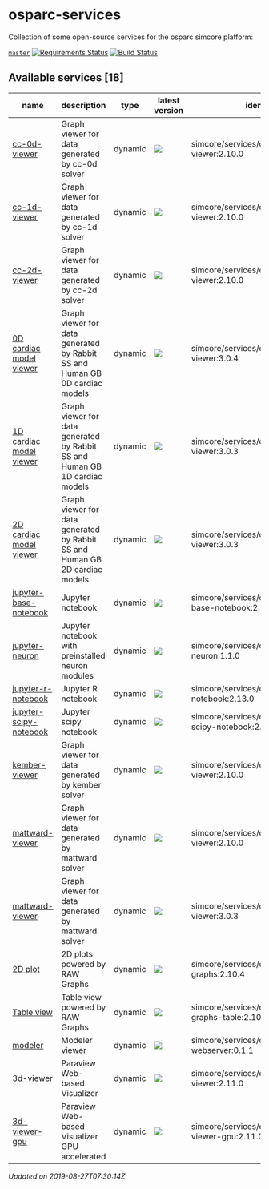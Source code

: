 # osparc-services

Collection of some open-source services for the osparc simcore platform:

<!-- NOTE: when branched replace `master` in urls -->
[`master`](https://github.com/itisfoundation/osparc-services/tree/master)
[![Requirements Status](https://requires.io/github/ITISFoundation/osparc-services/requirements.svg?branch=master)](https://requires.io/github/ITISFoundation/osparc-services/requirements/?branch=master)
[![Build Status](https://travis-ci.com/ITISFoundation/osparc-services.svg?branch=master)](https://travis-ci.com/ITISFoundation/osparc-services)








<!-- TOC_BEGIN -->
<!-- Automaticaly produced by scripts/auto-doc/create-toc.py on 2019-08-27T07:30:14Z -->
## Available services [18]
|                                   name                                    |                                  description                                  |   type    |                                                                                                            latest version                                                                                                            |                        identifier                        |
|---------------------------------------------------------------------------|-------------------------------------------------------------------------------|-----------|--------------------------------------------------------------------------------------------------------------------------------------------------------------------------------------------------------------------------------------|----------------------------------------------------------|
|  [cc-0d-viewer](services/dy-2Dgraph/use-cases/cc)                         |  Graph viewer for data generated by cc-0d solver                              |  dynamic  |  [![](https://images.microbadger.com/badges/version/itisfoundation/cc-0d-viewer:2.10.0.svg)](https://microbadger.com/images/itisfoundation/cc-0d-viewer:2.10.0 'Get your own version badge on microbadger.com')                      |  simcore/services/dynamic/cc-0d-viewer:2.10.0            |
|  [cc-1d-viewer](services/dy-2Dgraph/use-cases/cc)                         |  Graph viewer for data generated by cc-1d solver                              |  dynamic  |  [![](https://images.microbadger.com/badges/version/itisfoundation/cc-1d-viewer:2.10.0.svg)](https://microbadger.com/images/itisfoundation/cc-1d-viewer:2.10.0 'Get your own version badge on microbadger.com')                      |  simcore/services/dynamic/cc-1d-viewer:2.10.0            |
|  [cc-2d-viewer](services/dy-2Dgraph/use-cases/cc)                         |  Graph viewer for data generated by cc-2d solver                              |  dynamic  |  [![](https://images.microbadger.com/badges/version/itisfoundation/cc-2d-viewer:2.10.0.svg)](https://microbadger.com/images/itisfoundation/cc-2d-viewer:2.10.0 'Get your own version badge on microbadger.com')                      |  simcore/services/dynamic/cc-2d-viewer:2.10.0            |
|  [0D cardiac model viewer](services/dy-dash/cc-rabbit-0d/src)             |  Graph viewer for data generated by Rabbit SS and Human GB 0D cardiac models  |  dynamic  |  [![](https://images.microbadger.com/badges/version/itisfoundation/cc-0d-viewer:3.0.4.svg)](https://microbadger.com/images/itisfoundation/cc-0d-viewer:3.0.4 'Get your own version badge on microbadger.com')                        |  simcore/services/dynamic/cc-0d-viewer:3.0.4             |
|  [1D cardiac model viewer](services/dy-dash/cc-rabbit-1d/src)             |  Graph viewer for data generated by Rabbit SS and Human GB 1D cardiac models  |  dynamic  |  [![](https://images.microbadger.com/badges/version/itisfoundation/cc-1d-viewer:3.0.3.svg)](https://microbadger.com/images/itisfoundation/cc-1d-viewer:3.0.3 'Get your own version badge on microbadger.com')                        |  simcore/services/dynamic/cc-1d-viewer:3.0.3             |
|  [2D cardiac model viewer](services/dy-dash/cc-rabbit-2d/src)             |  Graph viewer for data generated by Rabbit SS and Human GB 2D cardiac models  |  dynamic  |  [![](https://images.microbadger.com/badges/version/itisfoundation/cc-2d-viewer:3.0.3.svg)](https://microbadger.com/images/itisfoundation/cc-2d-viewer:3.0.3 'Get your own version badge on microbadger.com')                        |  simcore/services/dynamic/cc-2d-viewer:3.0.3             |
|  [jupyter-base-notebook](services/dy-jupyter/services/dy-jupyter)         |  Jupyter notebook                                                             |  dynamic  |  [![](https://images.microbadger.com/badges/version/itisfoundation/jupyter-base-notebook:2.13.0.svg)](https://microbadger.com/images/itisfoundation/jupyter-base-notebook:2.13.0 'Get your own version badge on microbadger.com')    |  simcore/services/dynamic/jupyter-base-notebook:2.13.0   |
|  [jupyter-neuron](services/dy-jupyter-extensions/neuron/)                 |  Jupyter notebook with preinstalled neuron modules                            |  dynamic  |  [![](https://images.microbadger.com/badges/version/itisfoundation/jupyter-neuron:1.1.0.svg)](https://microbadger.com/images/itisfoundation/jupyter-neuron:1.1.0 'Get your own version badge on microbadger.com')                    |  simcore/services/dynamic/jupyter-neuron:1.1.0           |
|  [jupyter-r-notebook](services/dy-jupyter/services/dy-jupyter)            |  Jupyter R notebook                                                           |  dynamic  |  [![](https://images.microbadger.com/badges/version/itisfoundation/jupyter-r-notebook:2.13.0.svg)](https://microbadger.com/images/itisfoundation/jupyter-r-notebook:2.13.0 'Get your own version badge on microbadger.com')          |  simcore/services/dynamic/jupyter-r-notebook:2.13.0      |
|  [jupyter-scipy-notebook](services/dy-jupyter/services/dy-jupyter)        |  Jupyter scipy notebook                                                       |  dynamic  |  [![](https://images.microbadger.com/badges/version/itisfoundation/jupyter-scipy-notebook:2.13.0.svg)](https://microbadger.com/images/itisfoundation/jupyter-scipy-notebook:2.13.0 'Get your own version badge on microbadger.com')  |  simcore/services/dynamic/jupyter-scipy-notebook:2.13.0  |
|  [kember-viewer](services/dy-2Dgraph/use-cases/kember)                    |  Graph viewer for data generated by kember solver                             |  dynamic  |  [![](https://images.microbadger.com/badges/version/itisfoundation/kember-viewer:2.10.0.svg)](https://microbadger.com/images/itisfoundation/kember-viewer:2.10.0 'Get your own version badge on microbadger.com')                    |  simcore/services/dynamic/kember-viewer:2.10.0           |
|  [mattward-viewer](services/dy-2Dgraph/use-cases/mattward)                |  Graph viewer for data generated by mattward solver                           |  dynamic  |  [![](https://images.microbadger.com/badges/version/itisfoundation/mattward-viewer:2.10.0.svg)](https://microbadger.com/images/itisfoundation/mattward-viewer:2.10.0 'Get your own version badge on microbadger.com')                |  simcore/services/dynamic/mattward-viewer:2.10.0         |
|  [mattward-viewer](services/dy-dash/mattward-dash/src)                    |  Graph viewer for data generated by mattward solver                           |  dynamic  |  [![](https://images.microbadger.com/badges/version/itisfoundation/mattward-viewer:3.0.3.svg)](https://microbadger.com/images/itisfoundation/mattward-viewer:3.0.3 'Get your own version badge on microbadger.com')                  |  simcore/services/dynamic/mattward-viewer:3.0.3          |
|  [2D plot](services/dy-raw-graphs/services/dy-raw-graphs)                 |  2D plots powered by RAW Graphs                                               |  dynamic  |  [![](https://images.microbadger.com/badges/version/itisfoundation/raw-graphs:2.10.4.svg)](https://microbadger.com/images/itisfoundation/raw-graphs:2.10.4 'Get your own version badge on microbadger.com')                          |  simcore/services/dynamic/raw-graphs:2.10.4              |
|  [Table view](services/dy-raw-graphs/services/dy-raw-graphs)              |  Table view powered by RAW Graphs                                             |  dynamic  |  [![](https://images.microbadger.com/badges/version/itisfoundation/raw-graphs-table:2.10.4.svg)](https://microbadger.com/images/itisfoundation/raw-graphs-table:2.10.4 'Get your own version badge on microbadger.com')              |  simcore/services/dynamic/raw-graphs-table:2.10.4        |
|  [modeler](services/dy-modeling/services/dy-modeling/server)              |  Modeler viewer                                                               |  dynamic  |  [![](https://images.microbadger.com/badges/version/itisfoundation/modeler-webserver:0.1.1.svg)](https://microbadger.com/images/itisfoundation/modeler-webserver:0.1.1 'Get your own version badge on microbadger.com')              |  simcore/services/dynamic/modeler-webserver:0.1.1        |
|  [3d-viewer](services/dy-3dvis/services/dy-3dvis/simcoreparaviewweb)      |  Paraview Web-based Visualizer                                                |  dynamic  |  [![](https://images.microbadger.com/badges/version/itisfoundation/3d-viewer:2.11.0.svg)](https://microbadger.com/images/itisfoundation/3d-viewer:2.11.0 'Get your own version badge on microbadger.com')                            |  simcore/services/dynamic/3d-viewer:2.11.0               |
|  [3d-viewer-gpu](services/dy-3dvis/services/dy-3dvis/simcoreparaviewweb)  |  Paraview Web-based Visualizer GPU accelerated                                |  dynamic  |  [![](https://images.microbadger.com/badges/version/itisfoundation/3d-viewer-gpu:2.11.0.svg)](https://microbadger.com/images/itisfoundation/3d-viewer-gpu:2.11.0 'Get your own version badge on microbadger.com')                    |  simcore/services/dynamic/3d-viewer-gpu:2.11.0           |
*Updated on 2019-08-27T07:30:14Z*

<!-- TOC_END -->












